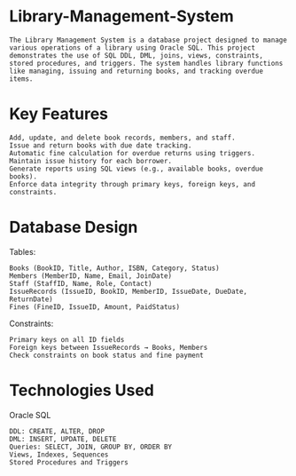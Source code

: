 # Library-Management-System
	The Library Management System is a database project designed to manage various operations of a library using Oracle SQL. This project demonstrates the use of SQL DDL, DML, joins, views, constraints, stored procedures, and triggers. The system handles library functions like managing, issuing and returning books, and tracking overdue items.
# Key Features
	Add, update, and delete book records, members, and staff.
	Issue and return books with due date tracking.
	Automatic fine calculation for overdue returns using triggers.
	Maintain issue history for each borrower.
	Generate reports using SQL views (e.g., available books, overdue books).
	Enforce data integrity through primary keys, foreign keys, and constraints.

# Database Design
Tables:

	Books (BookID, Title, Author, ISBN, Category, Status)
	Members (MemberID, Name, Email, JoinDate)
	Staff (StaffID, Name, Role, Contact)
	IssueRecords (IssueID, BookID, MemberID, IssueDate, DueDate, ReturnDate)
	Fines (FineID, IssueID, Amount, PaidStatus)

Constraints:

	Primary keys on all ID fields
	Foreign keys between IssueRecords → Books, Members
	Check constraints on book status and fine payment

# Technologies Used
Oracle SQL

	DDL: CREATE, ALTER, DROP
	DML: INSERT, UPDATE, DELETE
	Queries: SELECT, JOIN, GROUP BY, ORDER BY
	Views, Indexes, Sequences
	Stored Procedures and Triggers
